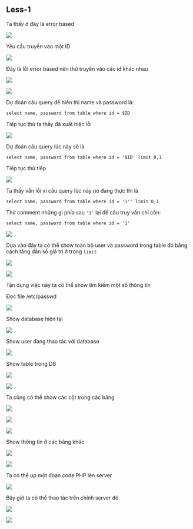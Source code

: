 ## Less-1

Ta thấy ở đây là error based

![](../images/sqli-labs/Less-1/l11.png)

Yêu cầu truyền vào một ID

![](../images/sqli-labs/Less-1/l12.png)

Đây là lỗi error based nên thử truyền vào các id khác nhau

![](../images/sqli-labs/Less-1/l13.png)

![](../images/sqli-labs/Less-1/l14.png)

Dự đoán câu query để hiển thị name và password là:

```
select name, password from table where id = $ID
```
Tiếp tục thử ta thấy đã xuất hiện lỗi

![](../images/sqli-labs/Less-1/l15.png)

Dự đoán câu query lúc này sẽ là

```
select name, password from table where id = '$ID' limit 0,1
```

Tiếp tục thử tiếp

![](../images/sqli-labs/Less-1/l16.png)

Ta thấy vẫn lỗi vì câu query lúc này nó đang thực thi là

```
select name, password from table where id = '1'' limit 0,1
```

Thử comment những gì phía sau `'1'` lại để câu truy vấn chỉ còn:

```
select name, password from table where id = '1'
```

![](../images/sqli-labs/Less-1/l17.png)

Dựa vào đây ta có thể show toàn bộ user và password trong table đó bằng cách tăng dần số giá trị ở trong `limit`

![](../images/sqli-labs/Less-1/l18.png)

![](../images/sqli-labs/Less-1/l19.png)

Tận dụng việc này ta có thể show tìm kiếm một số thông tin

Đọc file /etc/passwd

![](../images/sqli-labs/Less-1/l114.png)

Show database hiện tại

![](../images/sqli-labs/Less-1/l112.png)

Show user đang thao tác với database

![](../images/sqli-labs/Less-1/l113.png)

Show table trong DB 

![](../images/sqli-labs/Less-1/l116.png)

![](../images/sqli-labs/Less-1/l117.png)

Ta cũng có thể show các cột trong các bảng

![](../images/sqli-labs/Less-1/l118.png)

![](../images/sqli-labs/Less-1/l119.png)

![](../images/sqli-labs/Less-1/l120.png)

Show thông tin ở các bảng khác

![](../images/sqli-labs/Less-1/l121.png)

![](../images/sqli-labs/Less-1/l122.png)

Ta có thể up một đoạn code PHP lên server

![](../images/sqli-labs/Less-1/l123.png)

Bây giờ ta có thể thao tác trên chính server đó

![](../images/sqli-labs/Less-1/l124.png)

![](../images/sqli-labs/Less-1/l125.png)